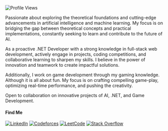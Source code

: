 ![Profile Views](https://komarev.com/ghpvc/?username=atikurajib&color=blue)

Passionate about exploring the theoretical foundations and cutting-edge advancements in artificial intelligence and machine learning. My focus is on bridging the gap between theoretical concepts and practical implementations, constantly seeking to learn and contribute to the future of AI.

As a proactive .NET Developer with a strong knowledge in full-stack web development, actively engage in projects, coding competitions, and collaborative learning to sharpen my skills. I believe in the power of innovation and teamwork to create impactful solutions.

Additionally, I work on game development through my gaming knowledge. Although it is all about fun. My focus is on crafting compelling game-play, optimizing real-time performance, and pushing the creativity.

Open to collaboration on innovative projects of AI, .NET, and Game Development.

#### Find Me
[![LinkedIn](https://img.shields.io/badge/LinkedIn-Connect-blue?style=flat&logo=linkedin)](https://www.linkedin.com/in/atikurajib) [![Codeforces](https://img.shields.io/badge/Codeforces-Profile-blue?style=flat&logo=codeforces)](https://codeforces.com/profile/atikurrajib) [![LeetCode](https://img.shields.io/badge/LeetCode-Profile-blue?style=flat&logo=leetcode)](https://leetcode.com/atikurajib) [![Stack Overflow](https://img.shields.io/badge/Stack%20Overflow-Profile-blue?style=flat&logo=stackoverflow)](https://stackoverflow.com/users/23569473/atikurajib?tab=profile)
